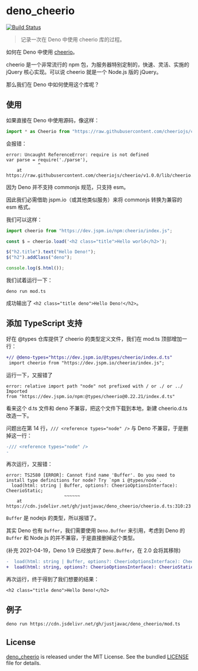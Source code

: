 # deno_cheerio

[![Build Status](https://github.com/justjavac/deno_cheerio/workflows/ci/badge.svg?branch=master)](https://github.com/justjavac/deno_cheerio/actions)

> 记录一次在 Deno 中使用 cheerio 库的过程。

如何在 Deno 中使用 [cheerio](https://github.com/cheeriojs/cheerio)。

cheerio 是一个非常流行的 npm 包，为服务器特别定制的，快速、灵活、实施的 jQuery 核心实现。可以说 cheerio 就是一个 Node.js 版的 jQuery。

那么我们在 Deno 中如何使用这个库呢？

## 使用

如果直接在 Deno 中使用源码，像这样：

```ts
import * as Cheerio from "https://raw.githubusercontent.com/cheeriojs/cheerio/v1.0.0/lib/cheerio.js"
```

会报错：

```plain
error: Uncaught ReferenceError: require is not defined
var parse = require('./parse'),
            ^
    at https://raw.githubusercontent.com/cheeriojs/cheerio/v1.0.0/lib/cheerio.js:6:13
```

因为 Deno 并不支持 commonjs 规范，只支持 esm。

因此我们必需借助 jspm.io（或其他类似服务）来将 commonjs 转换为兼容的 esm 格式。

我们可以这样：

```ts
import cheerio from "https://dev.jspm.io/npm:cheerio/index.js";

const $ = cheerio.load('<h2 class="title">Hello world</h2>');

$("h2.title").text("Hello Deno!");
$("h2").addClass("deno");

console.log($.html());
```

我们试着运行一下：

```shell
deno run mod.ts
```

成功输出了 `<h2 class="title deno">Hello Deno!</h2>`。

## 添加 TypeScript 支持

好在 @types 仓库提供了 cheerio 的类型定义文件，我们在 mod.ts 顶部增加一行：

```diff
+// @deno-types="https://dev.jspm.io/@types/cheerio/index.d.ts"
 import cheerio from "https://dev.jspm.io/cheerio/index.js";
```

运行一下，又报错了

```plain
error: relative import path "node" not prefixed with / or ./ or ../ Imported 
from "https://dev.jspm.io/npm:@types/cheerio@0.22.21/index.d.ts"
```

看来这个 d.ts 文件和 deno 不兼容，把这个文件下载到本地，新建 cheerio.d.ts 改造一下。

问题出在第 14 行，`/// <reference types="node" />` 与 Deno 不兼容，于是删掉这一行：

```diff
-/// <reference types="node" />
-
```

再次运行，又报错：

```plain
error: TS2580 [ERROR]: Cannot find name 'Buffer'. Do you need to install type definitions for node? Try `npm i @types/node`.
  load(html: string | Buffer, options?: CheerioOptionsInterface): CheerioStatic;
                      ~~~~~~
    at https://cdn.jsdelivr.net/gh/justjavac/deno_cheerio/cheerio.d.ts:310:23
```

`Buffer` 是 nodejs 的类型，所以报错了。

其实 Deno 也有 `Buffer`，我们需要使用 `Deno.Buffer` 来引用，考虑到 Deno 的 `Buffer` 和 Node.js 的并不兼容，于是直接删掉这个类型。

(补充 2021-04-19，Deno 1.9 已经放弃了 `Deno.Buffer`，在 2.0 会将其移除)

```diff
-  load(html: string | Buffer, options?: CheerioOptionsInterface): CheerioStatic;
+  load(html: string, options?: CheerioOptionsInterface): CheerioStatic;
```

再次运行，终于得到了我们想要的结果：

```plain
<h2 class="title deno">Hello Deno!</h2>
```

## 例子

```bash
deno run https://cdn.jsdelivr.net/gh/justjavac/deno_cheerio/mod.ts
```

## License

[deno_cheerio](https://github.com/justjavac/deno_cheerio) is released under the MIT License. See the bundled [LICENSE](./LICENSE) file for details.
